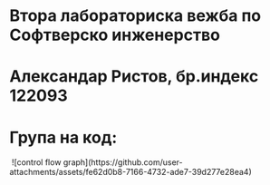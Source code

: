 # Втора лабораториска вежба по Софтверско инженерство
# Александар Ристов, бр.индекс 122093
# Група на код:
<img>
![control flow graph](https://github.com/user-attachments/assets/fe62d0b8-7166-4732-ade7-39d277e28ea4)
</img>
